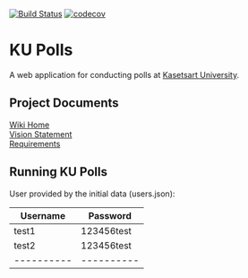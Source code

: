 [![Build Status](https://app.travis-ci.com/SoSorryTT/ku-polls.svg?branch=Travis-CI)](https://app.travis-ci.com/SoSorryTT/ku-polls)
[![codecov](https://codecov.io/gh/SoSorryTT/ku-polls/branch/Travis-CI/graph/badge.svg?token=MAT3ED2Y3X)](https://codecov.io/gh/SoSorryTT/ku-polls)
# KU Polls
A web application for conducting polls at [Kasetsart University](https://www.ku.ac.th).

## Project Documents

[Wiki Home](../../wiki/Home)    
[Vision Statement](../../wiki/Vision%20Statement)    
[Requirements](../../wiki/Requirements)    

## Running KU Polls

User provided by the initial data (users.json):

| Username | Password |
|----------|----------|
| test1 | 123456test |
| test2 | 123456test |
|----------|----------|